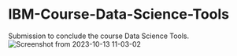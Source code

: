 # IBM-Course-Data-Science-Tools
Submission to conclude the course Data Science Tools.
![Screenshot from 2023-10-13 11-03-02](https://github.com/banzeras/IBM-Course-Data-Science-Tools/assets/50428137/0fd2de16-13d3-4ff5-a43c-5601dc4babe0)
